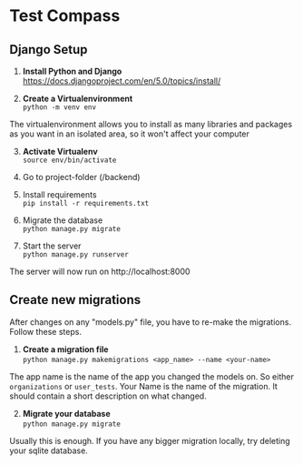 <h1>
    Test Compass
</h1>

<div>
<h2>
Django Setup
</h2>

1. **Install Python and Django** https://docs.djangoproject.com/en/5.0/topics/install/

2. **Create a Virtualenvironment**  
   `python -m venv env`

The virtualenvironment allows you to install as many
libraries and packages as you want in an isolated area, so it won't affect your computer

3. **Activate Virtualenv**  
   `source env/bin/activate`

4. Go to project-folder (/backend)
5. Install requirements  
   `pip install -r requirements.txt`

6. Migrate the database  
`python manage.py migrate`

7. Start the server  
`python manage.py runserver`

The server will now run on http://localhost:8000
</div>

<div>
<h2>
Create new migrations
</h2>
After changes on any "models.py" file, you have to re-make the migrations. Follow these steps.

1. **Create a migration file**  
   `python manage.py makemigrations <app_name> --name <your-name>`

The app name is the name of the app you changed the models on. So either `organizations` or `user_tests`. Your Name is the name of the migration. It should contain a short description on what changed.

2. **Migrate your database**    
`python manage.py migrate`

Usually this is enough. If you have any bigger migration locally, try deleting your sqlite database. 
</div>